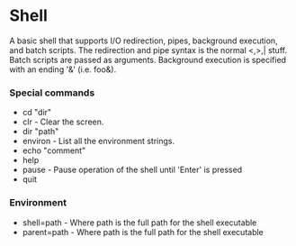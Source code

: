Shell
=====

A basic shell that supports I/O redirection, pipes, background execution, and batch scripts. The redirection and pipe syntax is the normal <,>,| stuff. Batch scripts are passed as arguments. Background execution is specified with an ending '&' (i.e. foo&).

### Special commands
* cd "dir"
* clr - Clear the screen.
* dir "path"
* environ - List all the environment strings.
* echo "comment"
* help
* pause - Pause operation of the shell until 'Enter' is pressed
* quit

### Environment
* shell=path - Where path is the full path for the shell executable
* parent=path - Where path is the full path for the shell executable
